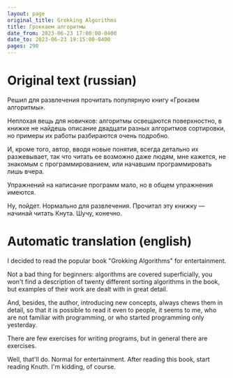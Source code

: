 ```yaml
---
layout: page
original_title: Grokking Algorithms
title: Гроккаем алгоритмы
date_from: 2023-06-23 17:00:00-0400
date_to: 2023-06-23 19:15:00-0400
pages: 290
---
```


# Original text (russian)

Решил для развлечения прочитать популярную книгу «Грокаем алгоритмы».

Неплохая вещь для новичков: алгоритмы освещаются поверхностно, в книжке не найдешь описание двадцати разных алгоритмов сортировки, но примеры их работы разбираются очень подробно.

И, кроме того, автор, вводя новые понятия, всегда детально их разжевывает, так что читать ее возможно даже людям, мне кажется, не знакомым с программированием, или начавшим программировать лишь вчера.

Упражнений на написание программ мало, но в общем упражнения имеются.

Ну, пойдет. Нормально для развлечения. Прочитал эту книжку — начинай читать Кнута. Шучу, конечно.

# Automatic translation (english)

I decided to read the popular book "Grokking Algorithms" for entertainment.

Not a bad thing for beginners: algorithms are covered superficially, you won't find a description of twenty different sorting algorithms in the book, but examples of their work are dealt with in great detail.

And, besides, the author, introducing new concepts, always chews them in detail, so that it is possible to read it even to people, it seems to me, who are not familiar with programming, or who started programming only yesterday.

There are few exercises for writing programs, but in general there are exercises.

Well, that'll do. Normal for entertainment. After reading this book, start reading Knuth. I'm kidding, of course.

